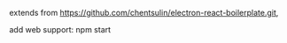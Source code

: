 extends from https://github.com/chentsulin/electron-react-boilerplate.git,

add web support: npm start